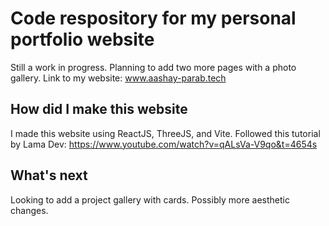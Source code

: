 # Code respository for my personal portfolio website 
Still a work in progress. Planning to add two more pages with a photo gallery. Link to my website: www.aashay-parab.tech

## How did I make this website 
I made this website using ReactJS, ThreeJS, and Vite. Followed this tutorial by Lama Dev: https://www.youtube.com/watch?v=qALsVa-V9qo&t=4654s

## What's next
Looking to add a project gallery with cards. Possibly more aesthetic changes. 
